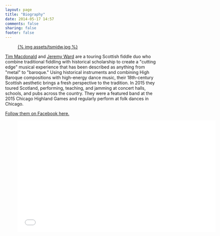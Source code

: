 ```yaml
---
layout: page
title: "Biography"
date: 2014-05-17 14:57
comments: false
sharing: false
footer: false
---
```

<figure class="fiddles">
  <a href="assets/tsmjdw.jpg">
    {% img assets/tsmjdw.jpg  %}
  </a>
</figure>

[Tim Macdonald](/) and [Jeremy Ward](http://www.jeremydavidward.com) are a
touring Scottish fiddle duo who combine traditional fiddling with historical
scholarship to create a "cutting edge" musical experience that has been
described as anything from "metal" to "baroque." Using historical instruments
and combining High Baroque compositions with high-energy dance music, their
18th-century Scottish aesthetic brings a fresh perspective to the tradition.
In 2015 they toured Scotland, performing, teaching, and jamming at concert
halls, schools, and pubs across the country.  They were a featured band at the
2015 Chicago Highland Games and regularly perform at folk dances in Chicago.

[Follow them on Facebook here.](https://www.facebook.com/timnjeremy)

<div class="video-player">
  <figure>
    <iframe width="640" height="360" src="//www.youtube.com/embed/IiFKNMBi0bE?start=48" frameborder="0" allowfullscreen></iframe>
  </figure>
</div>
